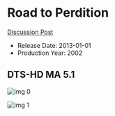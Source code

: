 # Road to Perdition

[Discussion Post](https://www.avsforum.com/threads/bass-eq-for-filtered-movies.2995212/post-57752934)

* Release Date: 2013-01-01
* Production Year: 2002

## DTS-HD MA 5.1

![img 0](https://i.imgur.com/R1qMk7z.jpg)

![img 1](https://i.imgur.com/fR6wwCy.jpg)

